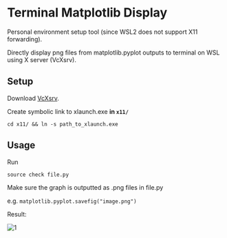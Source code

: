 # Terminal Matplotlib Display

Personal environment setup tool (since WSL2 does not support X11 forwarding).

Directly display png files from matplotlib.pyplot outputs to terminal on WSL using X server (VcXsrv).

## Setup 

Download <a href="https://sourceforge.net/projects/vcxsrv/" title="VcXsrv">VcXsrv<a/>.

Create symbolic link to xlaunch.exe <strong>in ```x11/```</strong>

```cd x11/ && ln -s path_to_xlaunch.exe```

## Usage

Run

```source check file.py```

Make sure the graph is outputted as .png files in file.py

e.g. ```matplotlib.pyplot.savefig("image.png")```

Result:

![1](https://user-images.githubusercontent.com/65769889/106384295-30798980-641e-11eb-8441-4de8d7254dea.PNG)
